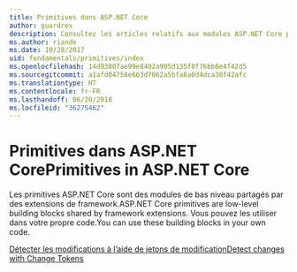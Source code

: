 ```yaml
---
title: Primitives dans ASP.NET Core
author: guardrex
description: Consultez les articles relatifs aux modules ASP.NET Core partagés par des extensions de framework, que vous pouvez utiliser dans votre propre code.
ms.author: riande
ms.date: 10/28/2017
uid: fundamentals/primitives/index
ms.openlocfilehash: 14d93807ae99e8402a905d135f8f76bb0e4f42d5
ms.sourcegitcommit: a1afd04758e663d7062a5bfa8a0d4dca38f42afc
ms.translationtype: HT
ms.contentlocale: fr-FR
ms.lasthandoff: 06/20/2018
ms.locfileid: "36275462"
---
```

# <a name="primitives-in-aspnet-core"></a><span data-ttu-id="5c0bd-103">Primitives dans ASP.NET Core</span><span class="sxs-lookup"><span data-stu-id="5c0bd-103">Primitives in ASP.NET Core</span></span>

<span data-ttu-id="5c0bd-104">Les primitives ASP.NET Core sont des modules de bas niveau partagés par des extensions de framework.</span><span class="sxs-lookup"><span data-stu-id="5c0bd-104">ASP.NET Core primitives are low-level building blocks shared by framework extensions.</span></span> <span data-ttu-id="5c0bd-105">Vous pouvez les utiliser dans votre propre code.</span><span class="sxs-lookup"><span data-stu-id="5c0bd-105">You can use these building blocks in your own code.</span></span>

[<span data-ttu-id="5c0bd-106">Détecter les modifications à l’aide de jetons de modification</span><span class="sxs-lookup"><span data-stu-id="5c0bd-106">Detect changes with Change Tokens</span></span>](xref:fundamentals/primitives/change-tokens)
